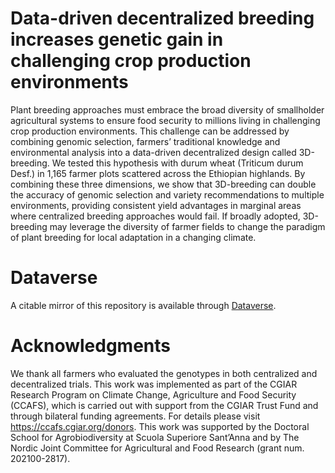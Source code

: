 # Data-driven decentralized breeding increases genetic gain in challenging crop production environments 

Plant breeding approaches must embrace the broad diversity of smallholder agricultural systems to ensure food security to millions living in challenging crop production environments. This challenge can be addressed by combining genomic selection, farmers’ traditional knowledge and environmental analysis into a data-driven decentralized design called 3D-breeding. We tested this hypothesis with durum wheat (Triticum durum Desf.) in 1,165 farmer plots scattered across the Ethiopian highlands. By combining these three dimensions, we show that 3D-breeding can double the accuracy of genomic selection and variety recommendations to multiple environments, providing consistent yield advantages in marginal areas where centralized breeding approaches would fail. If broadly adopted, 3D-breeding may leverage the diversity of farmer fields to change the paradigm of plant breeding for local adaptation in a changing climate.

# Dataverse

A citable mirror of this repository is available through [Dataverse](https://dataverse.harvard.edu/dataverse/Bioversity).

# Acknowledgments

We thank all farmers who evaluated the genotypes in both centralized and decentralized trials. This work was implemented as part of the CGIAR Research Program on Climate Change, Agriculture and Food Security (CCAFS), which is carried out with support from the CGIAR Trust Fund and through bilateral funding agreements. For details please visit https://ccafs.cgiar.org/donors. This work was supported by the Doctoral School for Agrobiodiversity at Scuola Superiore Sant’Anna and by The Nordic Joint Committee for Agricultural and Food Research (grant num. 202100-2817).
